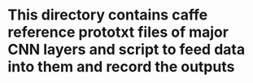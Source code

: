# This directory contains caffe reference prototxt files of major CNN layers and script to feed data into them and record the outputs
